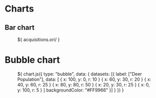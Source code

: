 # Charts

## Bar chart

<figure>
${ acquisitions.ori/ }
</figure>

# Bubble chart

<figure>
${ chart.js({
  type: "bubble",
  data: {
    datasets: [{
      label: ["Deer Population"],
      data: [
        { x: 100, y: 0, r: 10 }
        { x: 60, y: 30, r: 20 }
        { x: 40, y: 60, r: 25 }
        { x: 80, y: 80, r: 50 }
        { x: 20, y: 30, r: 25 }
        { x: 0, y: 100, r: 5 }
      ]
      backgroundColor: "#FF9966"
    }]
  }
}) }
</figure>
